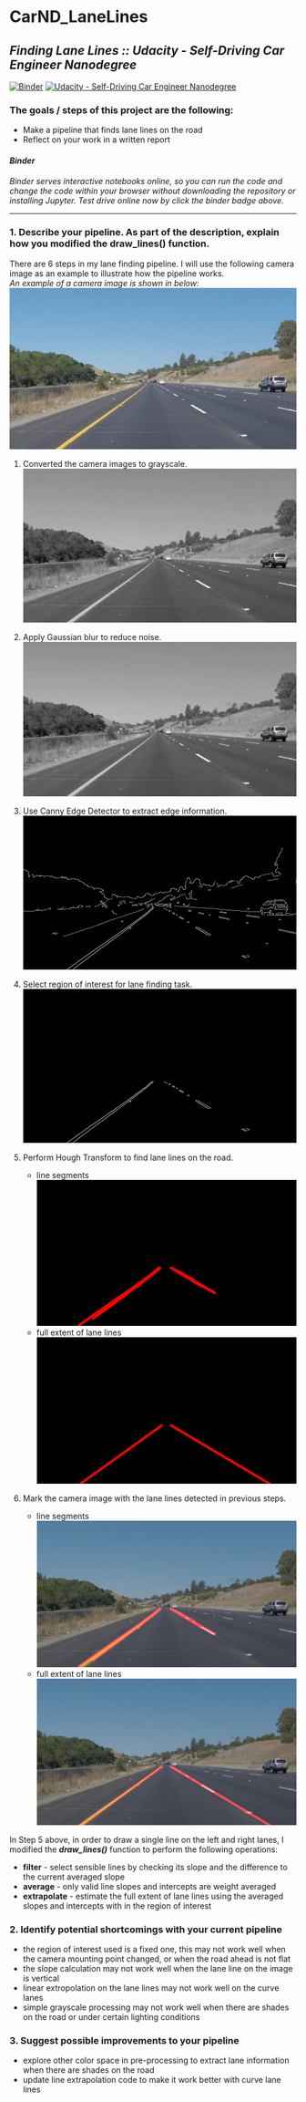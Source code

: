 # CarND_LaneLines
## _Finding Lane Lines :: Udacity - Self-Driving Car Engineer Nanodegree_

[![Binder](http://mybinder.org/badge.svg)](https://beta.mybinder.org/v2/gh/bitsurgeon/CarND_LaneLines/master)
[![Udacity - Self-Driving Car Engineer Nanodegree](https://s3.amazonaws.com/udacity-sdc/github/shield-carnd.svg)](http://www.udacity.com/drive)  

### The goals / steps of this project are the following:
* Make a pipeline that finds lane lines on the road
* Reflect on your work in a written report

#### _Binder_
_Binder serves interactive notebooks online, so you can run the code and change the code within your browser without downloading the repository or installing Jupyter. Test drive online now by click the binder badge above._

---

### 1. Describe your pipeline. As part of the description, explain how you modified the draw_lines() function.

There are 6 steps in my lane finding pipeline. I will use the following camera image as an example to illustrate how the pipeline works.  
_An example of a camera image is shown in below:_  
![alt text][image0]

1. Converted the camera images to grayscale.  
![alt text][image1]

2. Apply Gaussian blur to reduce noise.  
![alt text][image2]

3. Use Canny Edge Detector to extract edge information.  
![alt text][image3]

4. Select region of interest for lane finding task.  
![alt text][image4]

5. Perform Hough Transform to find lane lines on the road.  
    - line segments  
![alt text][image5s]
    - full extent of lane lines  
![alt text][image5]

6. Mark the camera image with the lane lines detected in previous steps.  
    - line segments  
![alt text][image6s]
    - full extent of lane lines  
![alt text][image6]

In Step 5 above, in order to draw a single line on the left and right lanes, I modified the **_draw_lines()_** function to perform the following operations:
* **filter** - select sensible lines by checking its slope and the difference to the current averaged slope
* **average** - only valid line slopes and intercepts are weight averaged
* **extrapolate** - estimate the full extent of lane lines using the averaged slopes and intercepts with in the region of interest

### 2. Identify potential shortcomings with your current pipeline

* the region of interest used is a fixed one, this may not work well when the camera mounting point changed, or when the road ahead is not flat
* the slope calculation may not work well when the lane line on the image is vertical
* linear extropolation on the lane lines may not work well on the curve lanes
* simple grayscale processing may not work well when there are shades on the road or under certain lighting conditions

### 3. Suggest possible improvements to your pipeline

* explore other color space in pre-processing to extract lane information when there are shades on the road
* update line extrapolation code to make it work better with curve lane lines

[//]: # (Image References)

[image0]: ./writeup_images_output/extrapolate/0_camera_image.jpg "Camera"
[image1]: ./writeup_images_output/extrapolate/1_grayscale_image.jpg "Grayscale"
[image2]: ./writeup_images_output/extrapolate/2_noise_reduced_image.jpg "Gaussian"
[image3]: ./writeup_images_output/extrapolate/3_edge_detected_image.jpg "Canny"
[image4]: ./writeup_images_output/extrapolate/4_region_selected_image.jpg "Region"
[image5]: ./writeup_images_output/extrapolate/5_lane_line_image.jpg "Hough"
[image6]: ./writeup_images_output/extrapolate/6_lane_marked_image.jpg "Marked"

[image5s]: ./writeup_images_output/segment/5_lane_line_image.jpg "Hough_s"
[image6s]: ./writeup_images_output/segment/6_lane_marked_image.jpg "Marked_s"
